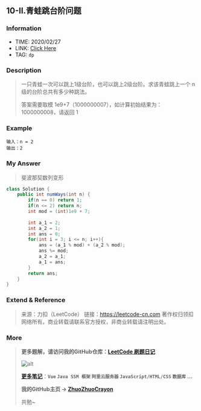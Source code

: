 ## 10-II.青蛙跳台阶问题

### Information

* TIME: 2020/02/27
* LINK: [Click Here](https://leetcode-cn.com/problems/qing-wa-tiao-tai-jie-wen-ti-lcof/)
* TAG: `dp`

### Description

> 一只青蛙一次可以跳上1级台阶，也可以跳上2级台阶。求该青蛙跳上一个 n 级的台阶总共有多少种跳法。
>
> 答案需要取模 1e9+7（1000000007），如计算初始结果为：1000000008，请返回 1
>

### Example

```text
输入：n = 2
输出：2
```

### My Answer

> 斐波那契数列变形

```java
class Solution {
    public int numWays(int n) {
        if(n == 0) return 1;
        if(n <= 2) return n;
        int mod = (int)1e9 + 7;
        
        int a_1 = 2;
        int a_2 = 1;
        int ans = 0;
        for(int i = 3; i <= n; i++){
            ans = (a_1 % mod) + (a_2 % mod);
            ans %= mod;
            a_2 = a_1;
            a_1 = ans;
        }
        return ans;
    }
}
```

### Extend & Reference

> 来源：力扣（LeetCode）
> 链接：https://leetcode-cn.com
> 著作权归领扣网络所有。商业转载请联系官方授权，非商业转载请注明出处。

### More

> **更多题解，请访问我的GitHub仓库：[LeetCode 刷题日记](https://github.com/ZhuoZhuoCrayon/my-Nodes/blob/master/Daily/README_2020.md)**
>
> ![alt](https://raw.githubusercontent.com/ZhuoZhuoCrayon/my-Nodes/master/Daily/img/mynode.png)
>
> [**更多笔记**](https://github.com/ZhuoZhuoCrayon/my-Nodes)：**`Vue` `Java SSM 框架` `阿里云服务器` `JavaScript/HTML/CSS`   `数据库` ...**
>
> **我的GitHub主页 -> [ZhuoZhuoCrayon](https://github.com/ZhuoZhuoCrayon)**
>
> 共勉~

